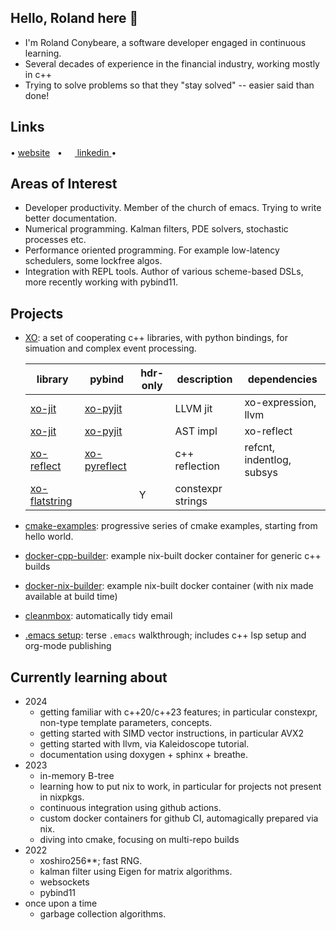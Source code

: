 ## Hello,  Roland here 👋
- I'm Roland Conybeare, a software developer engaged in continuous learning.
- Several decades of experience in the financial industry, working mostly in c++
- Trying to solve problems so that they "stay solved" -- easier said than done!

## Links
• <a href="https://rconybea.github.io/web">website</a>
&nbsp;
• <a href="https://www.linkedin.com/in/roland-conybeare-3640ab4" rel="noreferer">
   <img src="https://skillicons.dev/icons?i=linkedin" width="16px"> linkedin
  <a>
•

## Areas of Interest
- Developer productivity.  Member of the church of emacs.  Trying to write better documentation.
- Numerical programming.  Kalman filters, PDE solvers, stochastic processes etc.
- Performance oriented programming.  For example low-latency schedulers,  some lockfree algos.
- Integration with REPL tools.  Author of various scheme-based DSLs,  more recently working with pybind11.

## Projects
- <a href="https://rconybea.github.io/web/sw/xo.html">XO</a>: a set of cooperating c++ libraries, with python bindings, for simuation and complex event processing.

   | library                                                               | pybind                                                              | hdr-only | description         | dependencies              |
   |-----------------------------------------------------------------------|---------------------------------------------------------------------|----------|---------------------|---------------------------|
   | <a href="https://github.com/Rconybea/xo-jit">xo-jit</a>               | <a href="https://github.com/Rconybea/xo-pyjit">xo-pyjit</a>         |          | LLVM jit            | xo-expression, llvm       |
   | <a href="https://github.com/Rconybea/xo-expression">xo-jit</a>        | <a href="https://github.com/Rconybea/xo-pyexpression">xo-pyjit</a>  |          | AST impl            | xo-reflect                |
   | <a href="https://github.com/Rconybea/xo-reflect">xo-reflect</a>       | <a href="https://github.com/Rconybea/xo-pyreflect">xo-pyreflect</a> |          | c++ reflection      | refcnt, indentlog, subsys |
   | <a href="https://github.com/Rconybea/xo-flatstring">xo-flatstring</a> |                                                                     |        Y | constexpr strings   |                           |

- <a href="https://github.com/rconybea/cmake-examples">cmake-examples</a>: progressive series of cmake examples, starting from hello world.
- <a href="https://github.com/rconybea/docker-cpp-builder">docker-cpp-builder</a>: example nix-built docker container for generic c++ builds
- <a href="https://github.com/rconybea/docker-nix-builder">docker-nix-builder</a>: example nix-built docker container (with nix made available at build time)
- <a href="https://rconybea.github.io/web/env/cleanmbox.html">cleanmbox</a>: automatically tidy email
- <a href="https://rconybea.github.io/web/env/emacs-setup.html">.emacs setup</a>: terse `.emacs` walkthrough; includes c++ lsp setup and org-mode publishing

## Currently learning about
- 2024
  - getting familiar with c++20/c++23 features;  in particular constexpr, non-type template parameters, concepts.
  - getting started with SIMD vector instructions,  in particular AVX2
  - getting started with llvm,  via Kaleidoscope tutorial.
  - documentation using doxygen + sphinx + breathe.
- 2023
  - in-memory B-tree
  - learning how to put nix to work,  in particular for projects not present in nixpkgs.
  - continuous integration using github actions.
  - custom docker containers for github CI, automagically prepared via nix.
  - diving into cmake, focusing on multi-repo builds
- 2022
  - xoshiro256**;  fast RNG.
  - kalman filter using Eigen for matrix algorithms.
  - websockets
  - pybind11
- once upon a time
  - garbage collection algorithms.

<!--
**Rconybea/rconybea** is a ✨ _special_ ✨ repository because its `README.md` (this file) appears on your GitHub profile.

Here are some ideas to get you started:

- 🔭 I’m currently working on ...
- 🌱 I’m currently learning ...
- 👯 I’m looking to collaborate on ...
- 🤔 I’m looking for help with ...
- 💬 Ask me about ...
- 📫 How to reach me: ...
- 😄 Pronouns: ...
- ⚡ Fun fact: ...
-->
